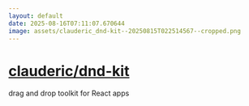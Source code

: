 ```yaml
---
layout: default
date: 2025-08-16T07:11:07.670644
image: assets/clauderic_dnd-kit--20250815T022514567--cropped.png
---
```


# [clauderic/dnd-kit](https://github.com/clauderic/dnd-kit)

drag and drop toolkit for React apps
